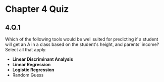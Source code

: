 # Chapter 4 Quiz

## 4.Q.1

Which of the following tools would be well suited for predicting if a student will get an A in a class based on the student's height, and parents’ income? Select all that apply:

- **Linear Discriminant Analysis**
- **Linear Regression**
- **Logistic Regression**
- Random Guess